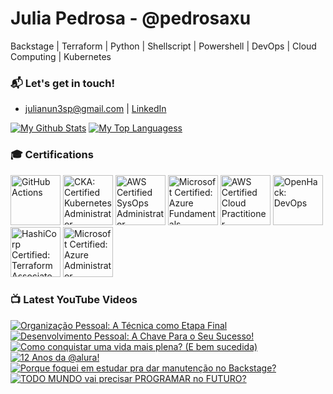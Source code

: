 # Julia Pedrosa - @pedrosaxu
 Backstage | Terraform | Python | Shellscript | Powershell |  DevOps | Cloud Computing | Kubernetes

### 📬 Let's get in touch!
- julianun3sp@gmail.com | [LinkedIn](http://linkedin.com/in/julianunesp/)

[![My Github Stats](https://github-readme-stats.vercel.app/api?username=julianunesp)](https://github.com/anuraghazra/github-readme-stats) 
[![My Top Languagess](https://github-readme-stats.vercel.app/api/top-langs/?username=julianunesp&hide=css,html,jupyter%20notebook&langs_count=8&layout=compact)](https://github.com/anuraghazra/github-readme-stats)

### 🎓 Certifications

<!--START_SECTION:badges-->
<a href="https://www.credly.com/badges/63ecebd6-c318-43a9-9551-5f121ca86c10" title="GitHub Actions"><img src="https://images.credly.com/size/80x80/images/89efc3e7-842b-4790-b09b-9ea5efc71ec3/image.png" alt="GitHub Actions" width="80" height="80"></a>
<a href="https://www.credly.com/badges/2cfe6112-a158-4fb7-89da-5b24f5b99c3f" title="CKA: Certified Kubernetes Administrator"><img src="https://images.credly.com/size/80x80/images/8b8ed108-e77d-4396-ac59-2504583b9d54/cka_from_cncfsite__281_29.png" alt="CKA: Certified Kubernetes Administrator" width="80" height="80"></a>
<a href="https://www.credly.com/badges/84b657de-9bee-40fc-8b91-fb64cfba8856" title="AWS Certified SysOps Administrator – Associate"><img src="https://images.credly.com/size/80x80/images/f0d3fbb9-bfa7-4017-9989-7bde8eaf42b1/image.png" alt="AWS Certified SysOps Administrator – Associate" width="80" height="80"></a>
<a href="https://www.credly.com/badges/d66d9d3a-2685-425c-a46d-0bc3d7d22d89" title="Microsoft Certified: Azure Fundamentals"><img src="https://images.credly.com/size/80x80/images/be8fcaeb-c769-4858-b567-ffaaa73ce8cf/image.png" alt="Microsoft Certified: Azure Fundamentals" width="80" height="80"></a>
<a href="https://www.credly.com/badges/2bf032ac-5f0e-49d1-9547-36672811dc8c" title="AWS Certified Cloud Practitioner"><img src="https://images.credly.com/size/80x80/images/00634f82-b07f-4bbd-a6bb-53de397fc3a6/image.png" alt="AWS Certified Cloud Practitioner" width="80" height="80"></a>
<a href="https://www.credly.com/badges/970ea32f-6e2f-4d33-8d31-d61cc7f8675f" title="OpenHack: DevOps"><img src="https://images.credly.com/size/80x80/images/0384f554-6401-42d2-b494-02a6d2fd3013/DevOps.png" alt="OpenHack: DevOps" width="80" height="80"></a>
<a href="https://www.credly.com/badges/366be01b-7aa1-438e-be96-923625a44eb1" title="HashiCorp Certified: Terraform Associate (002)"><img src="https://images.credly.com/size/80x80/images/99289602-861e-4929-8277-773e63a2fa6f/image.png" alt="HashiCorp Certified: Terraform Associate (002)" width="80" height="80"></a>
<a href="https://www.credly.com/badges/72784d7e-a0ac-4e4d-8788-cc40f1b0b711" title="Microsoft Certified: Azure Administrator Associate"><img src="https://images.credly.com/size/80x80/images/336eebfc-0ac3-4553-9a67-b402f491f185/azure-administrator-associate-600x600.png" alt="Microsoft Certified: Azure Administrator Associate" width="80" height="80"></a>
<!--END_SECTION:badges-->

### 📺 Latest YouTube Videos

<!-- BEGIN YOUTUBE-CARDS -->
[![Organização Pessoal: A Técnica como Etapa Final](https://ytcards.demolab.com/?id=zb5_40iMrOU&title=Organiza%C3%A7%C3%A3o+Pessoal%3A+A+T%C3%A9cnica+como+Etapa+Final&lang=en&timestamp=1747864242&background_color=%230d1117&title_color=%23ffffff&stats_color=%23dedede&max_title_lines=1&width=250&border_radius=5&duration=89 "Organização Pessoal: A Técnica como Etapa Final")](https://www.youtube.com/shorts/zb5_40iMrOU)
[![Desenvolvimento Pessoal: A Chave Para o Seu Sucesso!](https://ytcards.demolab.com/?id=2T9DGx7jHUs&title=Desenvolvimento+Pessoal%3A+A+Chave+Para+o+Seu+Sucesso%21&lang=en&timestamp=1747601991&background_color=%230d1117&title_color=%23ffffff&stats_color=%23dedede&max_title_lines=1&width=250&border_radius=5&duration=52 "Desenvolvimento Pessoal: A Chave Para o Seu Sucesso!")](https://www.youtube.com/shorts/2T9DGx7jHUs)
[![Como conquistar uma vida mais plena? (E bem sucedida)](https://ytcards.demolab.com/?id=DllvImYYPa0&title=Como+conquistar+uma+vida+mais+plena%3F+%28E+bem+sucedida%29&lang=en&timestamp=1747497743&background_color=%230d1117&title_color=%23ffffff&stats_color=%23dedede&max_title_lines=1&width=250&border_radius=5&duration=861 "Como conquistar uma vida mais plena? (E bem sucedida)")](https://www.youtube.com/watch?v=DllvImYYPa0)
[![12 Anos da​⁠ @alura!](https://ytcards.demolab.com/?id=7Ymzw_X6KG8&title=12+Anos+da%E2%80%8B%E2%81%A0+%40alura%21&lang=en&timestamp=1747392998&background_color=%230d1117&title_color=%23ffffff&stats_color=%23dedede&max_title_lines=1&width=250&border_radius=5&duration=149 "12 Anos da​⁠ @alura!")](https://www.youtube.com/shorts/7Ymzw_X6KG8)
[![Porque foquei em estudar pra dar manutenção no Backstage?](https://ytcards.demolab.com/?id=zZ86_vmSDn0&title=Porque+foquei+em+estudar+pra+dar+manuten%C3%A7%C3%A3o+no+Backstage%3F&lang=en&timestamp=1745764419&background_color=%230d1117&title_color=%23ffffff&stats_color=%23dedede&max_title_lines=1&width=250&border_radius=5&duration=40 "Porque foquei em estudar pra dar manutenção no Backstage?")](https://www.youtube.com/shorts/zZ86_vmSDn0)
[![TODO MUNDO vai precisar PROGRAMAR no FUTURO?](https://ytcards.demolab.com/?id=xuR9iNiSQkg&title=TODO+MUNDO+vai+precisar+PROGRAMAR+no+FUTURO%3F&lang=en&timestamp=1745665289&background_color=%230d1117&title_color=%23ffffff&stats_color=%23dedede&max_title_lines=1&width=250&border_radius=5&duration=982 "TODO MUNDO vai precisar PROGRAMAR no FUTURO?")](https://www.youtube.com/watch?v=xuR9iNiSQkg)
<!-- END YOUTUBE-CARDS -->


<!---
julianunesp/julianunesp is a ✨ special ✨ repository because its `README.md` (this file) appears on your GitHub profile.
You can click the Preview link to take a look at your changes.
--->

